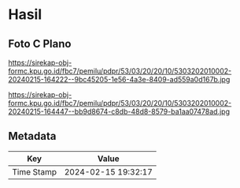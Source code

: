 # Hasil

## Foto C Plano

https://sirekap-obj-formc.kpu.go.id/fbc7/pemilu/pdpr/53/03/20/20/10/5303202010002-20240215-164222--9bc45205-1e56-4a3e-8409-ad559a0d167b.jpg

https://sirekap-obj-formc.kpu.go.id/fbc7/pemilu/pdpr/53/03/20/20/10/5303202010002-20240215-164447--bb9d8674-c8db-48d8-8579-ba1aa07478ad.jpg


## Metadata

| Key        | Value               |
| ---------- | ------------------- |
| Time Stamp | 2024-02-15 19:32:17 |



